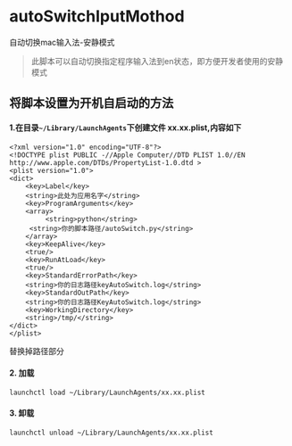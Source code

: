 # autoSwitchIputMothod
自动切换mac输入法-安静模式

> 此脚本可以自动切换指定程序输入法到en状态，即方便开发者使用的安静模式

## 将脚本设置为开机自启动的方法

#### 1.在目录`~/Library/LaunchAgents`下创建文件 xx.xx.plist,内容如下
```
<?xml version="1.0" encoding="UTF-8"?>
<!DOCTYPE plist PUBLIC -//Apple Computer//DTD PLIST 1.0//EN
http://www.apple.com/DTDs/PropertyList-1.0.dtd >
<plist version="1.0">
<dict>
    <key>Label</key>
    <string>此处为应用名字</string>
    <key>ProgramArguments</key>
    <array>
         <string>python</string>
	 <string>你的脚本路径/autoSwitch.py</string>
    </array>
    <key>KeepAlive</key>
    <true/>
    <key>RunAtLoad</key>
    <true/>
    <key>StandardErrorPath</key>
    <string>你的日志路径keyAutoSwitch.log</string>
    <key>StandardOutPath</key>
    <string>你的日志路径KeyAutoSwitch.log</string>
    <key>WorkingDirectory</key>
    <string>/tmp/</string>
</dict>
</plist>
```
替换掉路径部分
#### 2. 加载
```
launchctl load ~/Library/LaunchAgents/xx.xx.plist
```
#### 3. 卸载
```
launchctl unload ~/Library/LaunchAgents/xx.xx.plist
```
